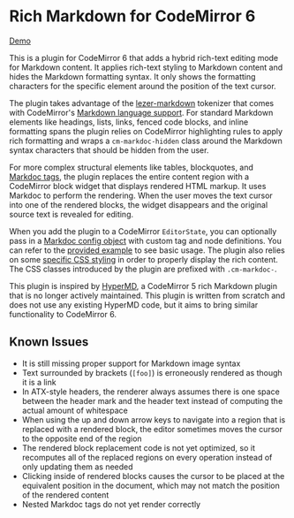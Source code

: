 # Rich Markdown for CodeMirror 6

[Demo](https://markdoc-hybrid-editor.netlify.app)

This is a plugin for CodeMirror 6 that adds a hybrid rich-text editing mode for Markdown content. It applies rich-text styling to Markdown content and hides the Markdown formatting syntax. It only shows the formatting characters for the specific element around the position of the text cursor.

The plugin takes advantage of the [lezer-markdown](https://github.com/lezer-parser/markdown) tokenizer that comes with CodeMirror's [Markdown language support](https://github.com/codemirror/lang-markdown). For standard Markdown elements like headings, lists, links, fenced code blocks, and inline formatting spans the plugin relies on CodeMirror highlighting rules to apply rich formatting and wraps a `cm-markdoc-hidden` class around the Markdown syntax characters that should be hidden from the user.

For more complex structural elements like tables, blockquotes, and [Markdoc tags](http://markdoc.dev/docs/tags), the plugin replaces the entire content region with a CodeMirror block widget that displays rendered HTML markup. It uses Markdoc to perform the rendering. When the user moves the text cursor into one of the rendered blocks, the widget disappears and the original source text is revealed for editing.

When you add the plugin to a CodeMirror `EditorState`, you can optionally pass in a [Markdoc config object](https://markdoc.dev/docs/config) with custom tag and node definitions. You can refer to the [provided example](example/index.ts) to see basic usage. The plugin also relies on some [specific CSS styling](example/style.css) in order to properly display the rich content. The CSS classes introduced by the plugin are prefixed with `.cm-markdoc-`.

This plugin is inspired by [HyperMD](https://github.com/laobubu/HyperMD), a CodeMirror 5 rich Markdown plugin that is no longer actively maintained. This plugin is written from scratch and does not use any existing HyperMD code, but it aims to bring similar functionality to CodeMirror 6.

## Known Issues

* It is still missing proper support for Markdown image syntax
* Text surrounded by brackets (`[foo]`) is erroneously rendered as though it is a link
* In ATX-style headers, the renderer always assumes there is one space between the header mark and the header text instead of computing the actual amount of whitespace
* When using the up and down arrow keys to navigate into a region that is replaced with a rendered block, the editor sometimes moves the cursor to the opposite end of the region
* The rendered block replacement code is not yet optimized, so it recomputes all of the replaced regions on every operation instead of only updating them as needed
* Clicking inside of rendered blocks causes the cursor to be placed at the equivalent position in the document, which may not match the position of the rendered content
* Nested Markdoc tags do not yet render correctly